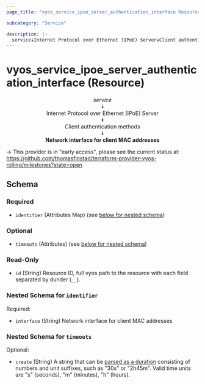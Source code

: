 ```yaml
---
page_title: "vyos_service_ipoe_server_authentication_interface Resource - vyos"

subcategory: "Service"

description: |- 
  service⯯Internet Protocol over Ethernet (IPoE) Server⯯Client authentication methods⯯Network interface for client MAC addresses
---
```


# vyos_service_ipoe_server_authentication_interface (Resource)
<center>

*service*  
⯯  
Internet Protocol over Ethernet (IPoE) Server  
⯯  
Client authentication methods  
⯯  
**Network interface for client MAC addresses**


</center>

-> This provider is in "early access", please see the current status at: https://github.com/thomasfinstad/terraform-provider-vyos-rolling/milestones?state=open

## Schema

### Required

- `identifier` (Attributes Map) (see [below for nested schema](#nestedatt--identifier))

### Optional

- `timeouts` (Attributes) (see [below for nested schema](#nestedatt--timeouts))

### Read-Only

- `id` (String) Resource ID, full vyos path to the resource with each field separated by dunder (`__`).

<a id="nestedatt--identifier"></a>
### Nested Schema for `identifier`

Required:

- `interface` (String) Network interface for client MAC addresses


<a id="nestedatt--timeouts"></a>
### Nested Schema for `timeouts`

Optional:

- `create` (String) A string that can be [parsed as a duration](https://pkg.go.dev/time#ParseDuration) consisting of numbers and unit suffixes, such as &#34;30s&#34; or &#34;2h45m&#34;. Valid time units are &#34;s&#34; (seconds), &#34;m&#34; (minutes), &#34;h&#34; (hours).  
